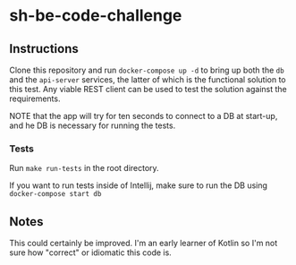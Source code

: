 # sh-be-code-challenge

## Instructions

Clone this repository and run `docker-compose up -d` to bring up both the `db` and the `api-server` services, the latter of which is the functional solution to this test.  Any viable REST client can be used to test the solution against the requirements.

NOTE that the app will try for ten seconds to connect to a DB at start-up, and he DB is necessary for running the tests.

### Tests

Run `make run-tests` in the root directory.

If you want to run tests inside of Intellij, make sure to run the DB using `docker-compose start db`

## Notes

This could certainly be improved.  I'm an early learner of Kotlin so I'm not sure how "correct" or idiomatic this code is.
